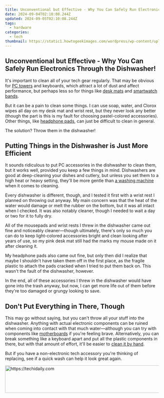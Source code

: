 ```yaml
---
title: Unconventional but Effective - Why You Can Safely Run Electronics Through the Dishwasher!
date: 2024-09-04T02:10:08.244Z
updated: 2024-09-05T02:10:08.244Z
tags:
  - hardware
categories:
  - tech
thumbnail: https://static1.howtogeekimages.com/wordpress/wp-content/uploads/2024/08/52704918825_fba8e7122e_o.jpg
---
```


## Unconventional but Effective - Why You Can Safely Run Electronics Through the Dishwasher!

It's important to clean all of your tech gear regularly. That may be obvious for [PC towers](https://instagram-clips.techidaily.com/new-2024-approved-elevating-your-brand-with-intriguing-instagram-puzzle-feeds/) and keyboards, which attract a lot of dust and affect performance, but perhaps less so for things like [desk mats](https://extra-information.techidaily.com/a-lifetime-love-affair-with-top-15-classic-stop-motion-movies/) and [smartwatch bands](https://tech-revival.techidaily.com/targeted-health-transformation-using-chatgpt-wisely/).

 But it can be a pain to clean some things. I can use soap, water, and Clorox wipes all day on my desk mat and wrist rest, but they never look any better (though the part is this is my fault for choosing pastel-colored accessories). Other things, like [headphone pads](https://facebook-clips.techidaily.com/leading-downloader-software-facebooks-top-choices-5-for-2024/), can just be difficult to clean in general.

 The solution? Throw them in the dishwasher!

##  Putting Things in the Dishwasher is Just More Efficient

 It sounds ridiculous to put PC accessories in the dishwasher to clean them, but it works well, provided you keep a few things in mind. Dishwashers are good at deep-cleaning your dishes and cutlery, but unless you set them to a high heat or heavy setting, they'll be more gentle than [a washing machine](https://screen-capture.techidaily.com/in-2024-premier-mc-village-residential-plans/) when it comes to cleaning.

 Every dishwasher is different, though, and I tested it first with a wrist rest I planned on throwing out anyway. My main concern was that the heat of the water would damage or melt the rubber on the bottom, but it was all intact when I checked. It was also notably cleaner, though I needed to wait a day or two for it to fully dry.

 All of the mousepads and wrist rests I threw in the dishwasher came out fine and noticeably cleaner—though ultimately, there's only so much you can do to keep light-colored accessories bright and clean looking after years of use, so my pink desk mat still had the marks my mouse made on it after cleaning it.

 My headphone pads also came out fine, but only then did I realize that maybe I shouldn't have taken them off in the first place, as the fragile plastic to attach the pads cracked when I tried to put them back on. This wasn't the fault of the dishwasher, however.

 In the end, all of these accessories I threw in the dishwasher would have gone into the trash anyway, but now, I can get more life out of them before they're too damaged or grungy looking to save.

##  Don't Put Everything in There, Though

 This may go without saying, but you can't throw all your stuff into the dishwasher. Anything with actual electronic components can be ruined when coming into contact with that much water—although you can try with components like [motherboards](https://fox-blue.techidaily.com/2024-approved-simplify-multitasking-with-picture-in-picture-feature-ios/) if you're feeling brave. Alternatively, you can break something like a keyboard apart and put all the plastic components in there, but with that amount of effort, it'll be easier to [clean it by hand](https://some-approaches.techidaily.com/accelerate-operations-master-document-handling-through-automation-technology-in-the-finance-sector/).

 But if you have a non-electronic tech accessory you're thinking of replacing, see if a quick wash can help it look great again.

<ins class="adsbygoogle"
     style="display:block"
     data-ad-format="autorelaxed"
     data-ad-client="ca-pub-7571918770474297"
     data-ad-slot="1223367746"></ins>



<ins class="adsbygoogle"
     style="display:block"
     data-ad-client="ca-pub-7571918770474297"
     data-ad-slot="8358498916"
     data-ad-format="auto"
     data-full-width-responsive="true"></ins>



<!-- affiliate ads begin -->
<a href="https://appsumo.8odi.net/c/5597632/2087395/7443" target="_top" id="2087395">
  <img src="//a.impactradius-go.com/display-ad/7443-2087395" border="0" alt="https://techidaily.com" width="728" height="90"/>
</a>
<img height="0" width="0" src="https://appsumo.8odi.net/i/5597632/2087395/7443" style="position:absolute;visibility:hidden;" border="0" />
<!-- affiliate ads end -->